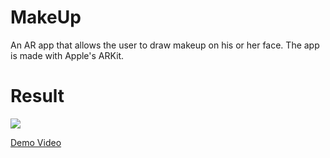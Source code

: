 # MakeUp
An AR app that allows the user to draw makeup on his or her face. The app is made with Apple's ARKit. 
# Result
![](DemoGif.gif)

[Demo Video](MakeUpAppDemo.mov)

